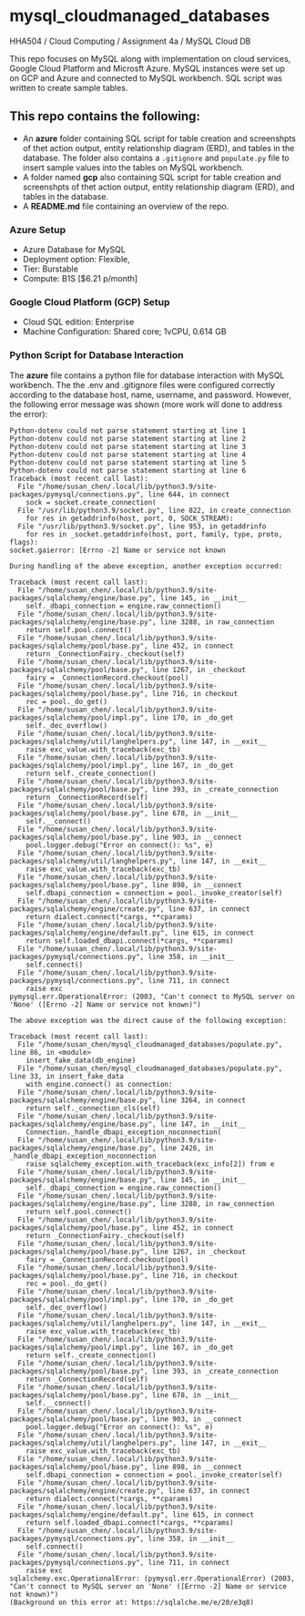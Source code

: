 # mysql_cloudmanaged_databases
HHA504 / Cloud Computing / Assignment 4a / MySQL Cloud DB

This repo focuses on MySQL along with implementation on cloud services, Google Cloud Platform and Microsft Azure. MySQL instances were set up on GCP and Azure and connected to MySQL workbench. SQL script was written to create sample tables. 

## This repo contains the following: 
+ An **azure** folder containing SQL script for table creation and screenshpts of thet action output, entity relationship diagram (ERD), and tables in the database. The folder also contains a ```.gitignore``` and ```populate.py``` file to insert sample values into the tables on MySQL workbench.
+ A folder named **gcp** also containing SQL script for table creation and screenshpts of thet action output, entity relationship diagram (ERD), and tables in the database.
+ A **README.md** file containing an overview of the repo.

### Azure Setup
+ Azure Database for MySQL
+ Deployment option: Flexible,
+ Tier: Burstable
+ Compute: B1S [$6.21 p/month]

### Google Cloud Platform (GCP) Setup
+ Cloud SQL edition: Enterprise
+ Machine Configuration: Shared core; 1vCPU, 0.614 GB

### Python Script for Database Interaction
The **azure** file contains a python file for database interaction with MySQL workbench. The the .env and .gitignore files were configured correctly according to the database host, name, username, and password. However, the following error message was shown (more work will done to address the error): 
```
Python-dotenv could not parse statement starting at line 1
Python-dotenv could not parse statement starting at line 2
Python-dotenv could not parse statement starting at line 3
Python-dotenv could not parse statement starting at line 4
Python-dotenv could not parse statement starting at line 5
Python-dotenv could not parse statement starting at line 6
Traceback (most recent call last):
  File "/home/susan_chen/.local/lib/python3.9/site-packages/pymysql/connections.py", line 644, in connect
    sock = socket.create_connection(
  File "/usr/lib/python3.9/socket.py", line 822, in create_connection
    for res in getaddrinfo(host, port, 0, SOCK_STREAM):
  File "/usr/lib/python3.9/socket.py", line 953, in getaddrinfo
    for res in _socket.getaddrinfo(host, port, family, type, proto, flags):
socket.gaierror: [Errno -2] Name or service not known

During handling of the above exception, another exception occurred:

Traceback (most recent call last):
  File "/home/susan_chen/.local/lib/python3.9/site-packages/sqlalchemy/engine/base.py", line 145, in __init__
    self._dbapi_connection = engine.raw_connection()
  File "/home/susan_chen/.local/lib/python3.9/site-packages/sqlalchemy/engine/base.py", line 3288, in raw_connection
    return self.pool.connect()
  File "/home/susan_chen/.local/lib/python3.9/site-packages/sqlalchemy/pool/base.py", line 452, in connect
    return _ConnectionFairy._checkout(self)
  File "/home/susan_chen/.local/lib/python3.9/site-packages/sqlalchemy/pool/base.py", line 1267, in _checkout
    fairy = _ConnectionRecord.checkout(pool)
  File "/home/susan_chen/.local/lib/python3.9/site-packages/sqlalchemy/pool/base.py", line 716, in checkout
    rec = pool._do_get()
  File "/home/susan_chen/.local/lib/python3.9/site-packages/sqlalchemy/pool/impl.py", line 170, in _do_get
    self._dec_overflow()
  File "/home/susan_chen/.local/lib/python3.9/site-packages/sqlalchemy/util/langhelpers.py", line 147, in __exit__
    raise exc_value.with_traceback(exc_tb)
  File "/home/susan_chen/.local/lib/python3.9/site-packages/sqlalchemy/pool/impl.py", line 167, in _do_get
    return self._create_connection()
  File "/home/susan_chen/.local/lib/python3.9/site-packages/sqlalchemy/pool/base.py", line 393, in _create_connection
    return _ConnectionRecord(self)
  File "/home/susan_chen/.local/lib/python3.9/site-packages/sqlalchemy/pool/base.py", line 678, in __init__
    self.__connect()
  File "/home/susan_chen/.local/lib/python3.9/site-packages/sqlalchemy/pool/base.py", line 903, in __connect
    pool.logger.debug("Error on connect(): %s", e)
  File "/home/susan_chen/.local/lib/python3.9/site-packages/sqlalchemy/util/langhelpers.py", line 147, in __exit__
    raise exc_value.with_traceback(exc_tb)
  File "/home/susan_chen/.local/lib/python3.9/site-packages/sqlalchemy/pool/base.py", line 898, in __connect
    self.dbapi_connection = connection = pool._invoke_creator(self)
  File "/home/susan_chen/.local/lib/python3.9/site-packages/sqlalchemy/engine/create.py", line 637, in connect
    return dialect.connect(*cargs, **cparams)
  File "/home/susan_chen/.local/lib/python3.9/site-packages/sqlalchemy/engine/default.py", line 615, in connect
    return self.loaded_dbapi.connect(*cargs, **cparams)
  File "/home/susan_chen/.local/lib/python3.9/site-packages/pymysql/connections.py", line 358, in __init__
    self.connect()
  File "/home/susan_chen/.local/lib/python3.9/site-packages/pymysql/connections.py", line 711, in connect
    raise exc
pymysql.err.OperationalError: (2003, "Can't connect to MySQL server on 'None' ([Errno -2] Name or service not known)")

The above exception was the direct cause of the following exception:

Traceback (most recent call last):
  File "/home/susan_chen/mysql_cloudmanaged_databases/populate.py", line 86, in <module>
    insert_fake_data(db_engine)
  File "/home/susan_chen/mysql_cloudmanaged_databases/populate.py", line 33, in insert_fake_data
    with engine.connect() as connection:
  File "/home/susan_chen/.local/lib/python3.9/site-packages/sqlalchemy/engine/base.py", line 3264, in connect
    return self._connection_cls(self)
  File "/home/susan_chen/.local/lib/python3.9/site-packages/sqlalchemy/engine/base.py", line 147, in __init__
    Connection._handle_dbapi_exception_noconnection(
  File "/home/susan_chen/.local/lib/python3.9/site-packages/sqlalchemy/engine/base.py", line 2426, in _handle_dbapi_exception_noconnection
    raise sqlalchemy_exception.with_traceback(exc_info[2]) from e
  File "/home/susan_chen/.local/lib/python3.9/site-packages/sqlalchemy/engine/base.py", line 145, in __init__
    self._dbapi_connection = engine.raw_connection()
  File "/home/susan_chen/.local/lib/python3.9/site-packages/sqlalchemy/engine/base.py", line 3288, in raw_connection
    return self.pool.connect()
  File "/home/susan_chen/.local/lib/python3.9/site-packages/sqlalchemy/pool/base.py", line 452, in connect
    return _ConnectionFairy._checkout(self)
  File "/home/susan_chen/.local/lib/python3.9/site-packages/sqlalchemy/pool/base.py", line 1267, in _checkout
    fairy = _ConnectionRecord.checkout(pool)
  File "/home/susan_chen/.local/lib/python3.9/site-packages/sqlalchemy/pool/base.py", line 716, in checkout
    rec = pool._do_get()
  File "/home/susan_chen/.local/lib/python3.9/site-packages/sqlalchemy/pool/impl.py", line 170, in _do_get
    self._dec_overflow()
  File "/home/susan_chen/.local/lib/python3.9/site-packages/sqlalchemy/util/langhelpers.py", line 147, in __exit__
    raise exc_value.with_traceback(exc_tb)
  File "/home/susan_chen/.local/lib/python3.9/site-packages/sqlalchemy/pool/impl.py", line 167, in _do_get
    return self._create_connection()
  File "/home/susan_chen/.local/lib/python3.9/site-packages/sqlalchemy/pool/base.py", line 393, in _create_connection
    return _ConnectionRecord(self)
  File "/home/susan_chen/.local/lib/python3.9/site-packages/sqlalchemy/pool/base.py", line 678, in __init__
    self.__connect()
  File "/home/susan_chen/.local/lib/python3.9/site-packages/sqlalchemy/pool/base.py", line 903, in __connect
    pool.logger.debug("Error on connect(): %s", e)
  File "/home/susan_chen/.local/lib/python3.9/site-packages/sqlalchemy/util/langhelpers.py", line 147, in __exit__
    raise exc_value.with_traceback(exc_tb)
  File "/home/susan_chen/.local/lib/python3.9/site-packages/sqlalchemy/pool/base.py", line 898, in __connect
    self.dbapi_connection = connection = pool._invoke_creator(self)
  File "/home/susan_chen/.local/lib/python3.9/site-packages/sqlalchemy/engine/create.py", line 637, in connect
    return dialect.connect(*cargs, **cparams)
  File "/home/susan_chen/.local/lib/python3.9/site-packages/sqlalchemy/engine/default.py", line 615, in connect
    return self.loaded_dbapi.connect(*cargs, **cparams)
  File "/home/susan_chen/.local/lib/python3.9/site-packages/pymysql/connections.py", line 358, in __init__
    self.connect()
  File "/home/susan_chen/.local/lib/python3.9/site-packages/pymysql/connections.py", line 711, in connect
    raise exc
sqlalchemy.exc.OperationalError: (pymysql.err.OperationalError) (2003, "Can't connect to MySQL server on 'None' ([Errno -2] Name or service not known)")
(Background on this error at: https://sqlalche.me/e/20/e3q8)
```
